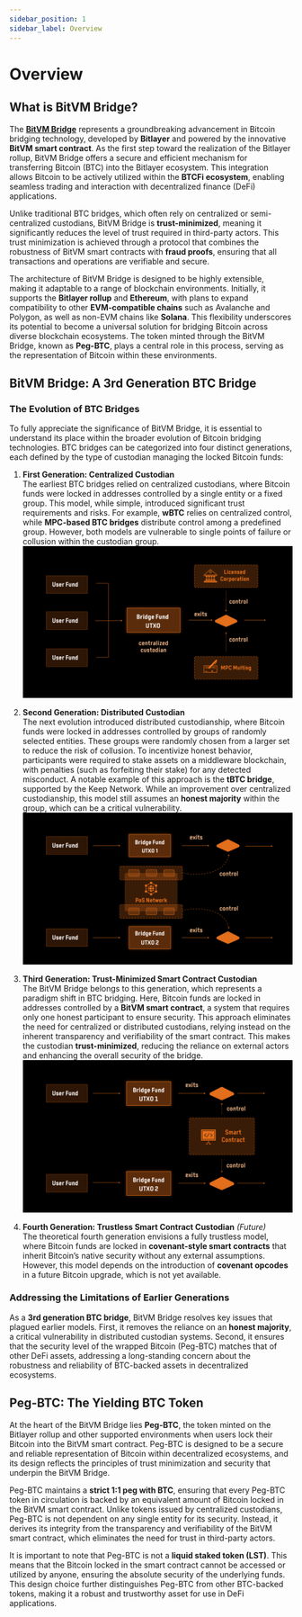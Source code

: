 ```yaml
---
sidebar_position: 1
sidebar_label: Overview
---
```


# Overview

## What is BitVM Bridge?

The **[BitVM Bridge](https:/bitvmbridge.bitlayer.org/)** represents a groundbreaking advancement in Bitcoin bridging technology, developed by **Bitlayer** and powered by the innovative **BitVM smart contract**. As the first step toward the realization of the Bitlayer rollup, BitVM Bridge offers a secure and efficient mechanism for transferring Bitcoin (BTC) into the Bitlayer ecosystem. This integration allows Bitcoin to be actively utilized within the **BTCFi ecosystem**, enabling seamless trading and interaction with decentralized finance (DeFi) applications.

Unlike traditional BTC bridges, which often rely on centralized or semi-centralized custodians, BitVM Bridge is **trust-minimized**, meaning it significantly reduces the level of trust required in third-party actors. This trust minimization is achieved through a protocol that combines the robustness of BitVM smart contracts with **fraud proofs**, ensuring that all transactions and operations are verifiable and secure.

The architecture of BitVM Bridge is designed to be highly extensible, making it adaptable to a range of blockchain environments. Initially, it supports the **Bitlayer rollup** and **Ethereum**, with plans to expand compatibility to other **EVM-compatible chains** such as Avalanche and Polygon, as well as non-EVM chains like **Solana**. This flexibility underscores its potential to become a universal solution for bridging Bitcoin across diverse blockchain ecosystems. The token minted through the BitVM Bridge, known as **Peg-BTC**, plays a central role in this process, serving as the representation of Bitcoin within these environments.

## BitVM Bridge: A 3rd Generation BTC Bridge

### The Evolution of BTC Bridges

To fully appreciate the significance of BitVM Bridge, it is essential to understand its place within the broader evolution of Bitcoin bridging technologies. BTC bridges can be categorized into four distinct generations, each defined by the type of custodian managing the locked Bitcoin funds:

1. **First Generation: Centralized Custodian**  
   The earliest BTC bridges relied on centralized custodians, where Bitcoin funds were locked in addresses controlled by a single entity or a fixed group. This model, while simple, introduced significant trust requirements and risks. For example, **wBTC** relies on centralized control, while **MPC-based BTC bridges** distribute control among a predefined group. However, both models are vulnerable to single points of failure or collusion within the custodian group.
   ![1st BTC bridge generation](/img/BitvmBridge/introduction/001.png)
2. **Second Generation: Distributed Custodian**  
   The next evolution introduced distributed custodianship, where Bitcoin funds were locked in addresses controlled by groups of randomly selected entities. These groups were randomly chosen from a larger set to reduce the risk of collusion. To incentivize honest behavior, participants were required to stake assets on a middleware blockchain, with penalties (such as forfeiting their stake) for any detected misconduct. A notable example of this approach is the **tBTC bridge**, supported by the Keep Network. While an improvement over centralized custodianship, this model still assumes an **honest majority** within the group, which can be a critical vulnerability.
   ![2nd BTC bridge generation](/img/BitvmBridge/introduction/002.png)

3. **Third Generation: Trust-Minimized Smart Contract Custodian**  
   The BitVM Bridge belongs to this generation, which represents a paradigm shift in BTC bridging. Here, Bitcoin funds are locked in addresses controlled by a **BitVM smart contract**, a system that requires only one honest participant to ensure security. This approach eliminates the need for centralized or distributed custodians, relying instead on the inherent transparency and verifiability of the smart contract. This makes the custodian **trust-minimized**, reducing the reliance on external actors and enhancing the overall security of the bridge.
   ![3rd and 4th BTC bridge generation](/img/BitvmBridge/introduction/003.png)
4. **Fourth Generation: Trustless Smart Contract Custodian** _(Future)_  
   The theoretical fourth generation envisions a fully trustless model, where Bitcoin funds are locked in **covenant-style smart contracts** that inherit Bitcoin’s native security without any external assumptions. However, this model depends on the introduction of **covenant opcodes** in a future Bitcoin upgrade, which is not yet available.

### Addressing the Limitations of Earlier Generations

As a **3rd generation BTC bridge**, BitVM Bridge resolves key issues that plagued earlier models. First, it removes the reliance on an **honest majority**, a critical vulnerability in distributed custodian systems. Second, it ensures that the security level of the wrapped Bitcoin (Peg-BTC) matches that of other DeFi assets, addressing a long-standing concern about the robustness and reliability of BTC-backed assets in decentralized ecosystems.

## Peg-BTC: The Yielding BTC Token

At the heart of the BitVM Bridge lies **Peg-BTC**, the token minted on the Bitlayer rollup and other supported environments when users lock their Bitcoin into the BitVM smart contract. Peg-BTC is designed to be a secure and reliable representation of Bitcoin within decentralized ecosystems, and its design reflects the principles of trust minimization and security that underpin the BitVM Bridge.

Peg-BTC maintains a **strict 1:1 peg with BTC**, ensuring that every Peg-BTC token in circulation is backed by an equivalent amount of Bitcoin locked in the BitVM smart contract. Unlike tokens issued by centralized custodians, Peg-BTC is not dependent on any single entity for its security. Instead, it derives its integrity from the transparency and verifiability of the BitVM smart contract, which eliminates the need for trust in third-party actors.

It is important to note that Peg-BTC is not a **liquid staked token (LST)**. This means that the Bitcoin locked in the smart contract cannot be accessed or utilized by anyone, ensuring the absolute security of the underlying funds. This design choice further distinguishes Peg-BTC from other BTC-backed tokens, making it a robust and trustworthy asset for use in DeFi applications.
